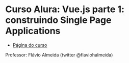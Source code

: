# Curso Alura: Vue.js parte 1: construindo Single Page Applications
- [Página do curso](https://www.alura.com.br/curso-online-vue-parte1)
<!-- - [Anotações](https://github.com/lucianoMeusCursos/aluraVueParte1/tree/master/anotacoes) -->

Professor:
Flávio Almeida (twitter @flaviohalmeida)
